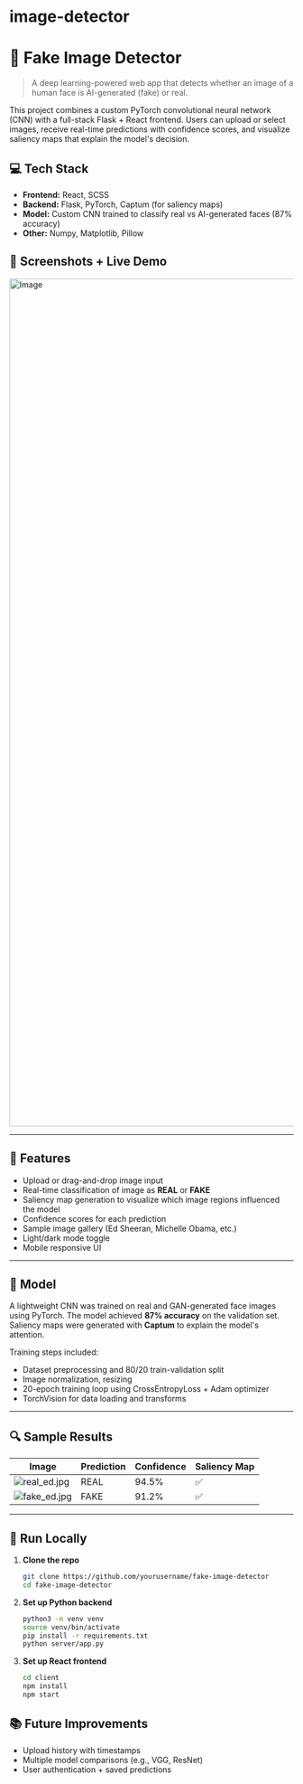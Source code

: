 # image-detector

# 🧠 Fake Image Detector

> A deep learning-powered web app that detects whether an image of a human face is AI-generated (fake) or real.

This project combines a custom PyTorch convolutional neural network (CNN) with a full-stack Flask + React frontend. Users can upload or select images, receive real-time predictions with confidence scores, and visualize saliency maps that explain the model's decision.

## 💻 Tech Stack

- **Frontend:** React, SCSS
- **Backend:** Flask, PyTorch, Captum (for saliency maps)
- **Model:** Custom CNN trained to classify real vs AI-generated faces (87% accuracy)
- **Other:** Numpy, Matplotlib, Pillow

## 📸 Screenshots + Live Demo

<img width="1501" alt="Image" src="https://github.com/user-attachments/assets/bb777c2d-05ca-4ba0-af15-1013fe77d1e6" />

---

## 🎯 Features

- Upload or drag-and-drop image input  
- Real-time classification of image as **REAL** or **FAKE**  
- Saliency map generation to visualize which image regions influenced the model  
- Confidence scores for each prediction  
- Sample image gallery (Ed Sheeran, Michelle Obama, etc.)  
- Light/dark mode toggle  
- Mobile responsive UI  

---

## 🧠 Model

A lightweight CNN was trained on real and GAN-generated face images using PyTorch. The model achieved **87% accuracy** on the validation set. Saliency maps were generated with **Captum** to explain the model's attention.

Training steps included:

- Dataset preprocessing and 80/20 train-validation split  
- Image normalization, resizing  
- 20-epoch training loop using CrossEntropyLoss + Adam optimizer  
- TorchVision for data loading and transforms  

---

## 🔍 Sample Results

| Image | Prediction | Confidence | Saliency Map |
|-------|------------|------------|---------------|
| ![real_ed.jpg](client/public/samples/real_ed.jpg) | REAL | 94.5% | ✅ |
| ![fake_ed.jpg](client/public/samples/fake_ed.jpg) | FAKE | 91.2% | ✅ |

---

## 🚀 Run Locally

1. **Clone the repo**
   ```bash
   git clone https://github.com/yourusername/fake-image-detector
   cd fake-image-detector
   ```

2. **Set up Python backend**
   ```bash
   python3 -m venv venv
   source venv/bin/activate
   pip install -r requirements.txt
   python server/app.py
   ```

3. **Set up React frontend**
   ```bash
   cd client
   npm install
   npm start
   ```

## 📚 Future Improvements

- Upload history with timestamps  
- Multiple model comparisons (e.g., VGG, ResNet)  
- User authentication + saved predictions  



